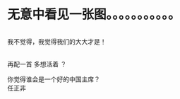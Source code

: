 # 无意中看见一张图。。。。。。。。。。。


<img id="aimg_ACv4j" onclick="zoom(this, this.src, 0, 0, 0)" class="zoom" src="https://s1.ax1x.com/2020/11/05/BR2dvF.png" onmouseover="img_onmouseoverfunc(this)" onload="thumbImg(this)" border="0" alt="" />

我不觉得，我觉得我们的大大才是！<br />
<br />
<img src="static/image/smiley/default/lol.gif" smilieid="12" border="0" alt="" /><img src="static/image/smiley/default/lol.gif" smilieid="12" border="0" alt="" /><img src="static/image/smiley/default/lol.gif" smilieid="12" border="0" alt="" />

再配一首 多想活着 ？<img id="aimg_fuLnn" onclick="zoom(this, this.src, 0, 0, 0)" class="zoom" src="https://cdn.jsdelivr.net/gh/hishis/forum-master/public/images/patch.gif" onmouseover="img_onmouseoverfunc(this)" onload="thumbImg(this)" border="0" alt="" />

你觉得谁会是一个好的中国主席？<br />
任正非
